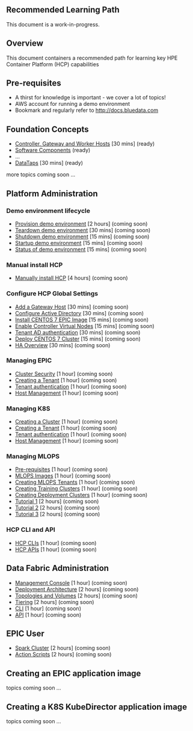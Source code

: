 Recommended Learning Path
---
This document is a work-in-progress.

## Overview

This document containers a recommended path for learning key HPE Container Platform (HCP) capabilities

## Pre-requisites

- A thirst for knowledge is important - we cover a lot of topics!
- AWS account for running a demo environment
- Bookmark and regularly refer to http://docs.bluedata.com

## Foundation Concepts

- [Controller, Gateway and Worker Hosts](./HCP_Foundation_Concepts/controller_gateway_and_worker_hosts.md) [30 mins] (ready)
- [Software Components](./HCP_Foundation_Concepts/software-components.md) (ready)
- ...
- [DataTaps](./HCP_Foundation_Concepts/datataps.md) [30 mins] (ready)

more topics coming soon ...

## Platform Administration

### Demo environment lifecycle

- [Provision demo environment](./HCP_Administration/provision_demo_environment.md) [2 hours] (coming soon)
- [Teardown demo environment](./HCP_Administration/teardown_demo_environment.md) [30 mins] (coming soon)
- [Shutdown demo environment](./HCP_Administration/shutdown_demo_environment.md) [15 mins] (coming soon)
- [Startup demo environment](./HCP_Administration/startup_demo_environment.md) [15 mins] (coming soon)
- [Status of demo environment](./HCP_Administration/status_demo_environment.md) [15 mins] (coming soon)

### Manual install HCP

- [Manually install HCP](./HCP_Administration/manually_install_demo_environment.md) [4 hours] (coming soon)

### Configure HCP Global Settings

- [Add a Gateway Host](./HCP_Administration/add_a_gateway_host.md) [30 mins] (coming soon)
- [Configure Active Directory](./HCP_Administration/configure_active_directory.md) [30 mins] (coming soon)
- [Install CENTOS 7 EPIC Image](./HCP_Administration/install_centos_7_image.md) [15 mins] (coming soon)
- [Enable Controller Virtual Nodes](./HCP_Administration/enabled_controller_virtual_nodes.md) [15 mins] (coming soon)
- [Tenant AD authentication](./HCP_Administration/tenant_ad_authentication.md) [30 mins] (coming soon)
- [Deploy CENTOS 7 Cluster](./HCP_Administration/deploy_centos_7_cluster.md) [15 mins] (coming soon)
- [HA Overview](./HCP_Administration/ha_overview.md) [30 mins] (coming soon)

### Managing EPIC

- [Cluster Security](./HCP_Administration/cluster_security.md) [1 hour] (coming soon)
- [Creating a Tenant](./HCP_Administration/creating_a_tenant.md) [1 hour] (coming soon)
- [Tenant authentication](./HCP_Administration/tenant_authentication.md) [1 hour] (coming soon)
- [Host Management](./HCP_Administration/host_management.md) [1 hour] (coming soon)

### Managing K8S

- [Creating a Cluster](./HCP_Administration/creating_a_k8s_cluster.md) [1 hour] (coming soon)
- [Creating a Tenant](./HCP_Administration/creating_a_k8s_tenant.md) [1 hour] (coming soon)
- [Tenant authentication](./HCP_Administration/tenant_authentication.md) [1 hour] (coming soon)
- [Host Management](./HCP_Administration/k8s_host_management.md) [1 hour] (coming soon)

### Managing MLOPS

- [Pre-requisites](./Managing_MLOPS/prerequisites.md) [1 hour] (coming soon)
- [MLOPS Images](./Managing_MLOPS/images.md) [1 hour] (coming soon)
- [Creating MLOPS Tenants](./Managing_MLOPS/creating_tenants.md) [1 hour] (coming soon)
- [Creating Training Clusters](./Managing_MLOPS/creating_training_clusters.md) [1 hour] (coming soon)
- [Creating Deployment Clusters](./Managing_MLOPS/creating_deployment_clusters.md) [1 hour] (coming soon)
- [Tutorial 1](./Managing_MLOPS/tutorial_1.md) [2 hours] (coming soon)
- [Tutorial 2](./Managing_MLOPS/tutorial_2.md) [2 hours] (coming soon)
- [Tutorial 3](./Managing_MLOPS/tutorial_3.md) [2 hours] (coming soon)

### HCP CLI and API

- [HCP CLIs](./HCP_Administration/hcp_cli.md) [1 hour] (coming soon)
- [HCP APIs](./HCP_Administration/hcp_api.md) [1 hour] (coming soon)

## Data Fabric Administration

- [Management Console](./Data_Fabric_Administration/management_console.md) [1 hour] (coming soon)
- [Deployment Architecture](./Data_Fabric_Administration/deployment_architecture.md) [2 hours] (coming soon)
- [Topologies and Volumes](./Data_Fabric_Administration/topologies_and_volumes.md) [2 hours] (coming soon)
- [Tiering](./Data_Fabric_Administration/tiering.md) [2 hours] (coming soon)
- [CLI](./Data_Fabric_Administration/cli.md) [1 hour] (coming soon)
- [API](./Data_Fabric_Administration/cli.md) [1 hour] (coming soon)

## EPIC User

- [Spark Cluster](./EPIC_User/spark_cluster.md) [2 hours] (coming soon)
- [Action Scripts](./EPIC_User/action_scripts.md) [2 hours] (coming soon)

## Creating an EPIC application image

topics coming soon ...

## Creating a K8S KubeDirector application image

topics coming soon ...
